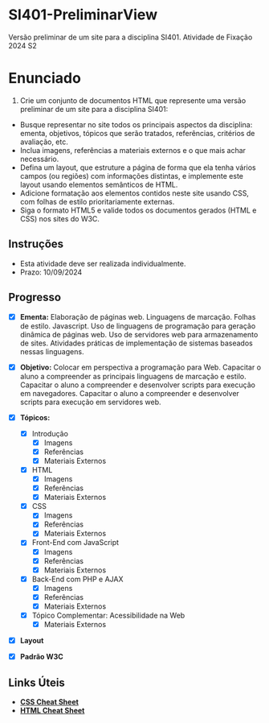 # SI401-PreliminarView
Versão preliminar de um site para a disciplina SI401. Atividade de Fixação 2024 S2

# Enunciado

1. Crie um conjunto de documentos HTML que represente uma versão preliminar de um site para a disciplina SI401:

* Busque representar no site todos os principais aspectos da disciplina: ementa, objetivos, tópicos que serão tratados, referências, critérios de avaliação, etc.
* Inclua imagens, referências a materiais externos e o que mais achar necessário.
* Defina um layout, que estruture a página de forma que ela tenha vários campos (ou regiões) com informações distintas, e implemente este layout usando elementos semânticos de HTML.
* Adicione formatação aos elementos contidos neste site usando CSS, com folhas de estilo prioritariamente externas.
* Siga o formato HTML5 e valide todos os documentos gerados (HTML e CSS) nos sites do W3C.

## Instruções

* Esta atividade deve ser realizada individualmente.
* Prazo: 10/09/2024

## Progresso

- [x] **Ementa:** Elaboração de páginas web. Linguagens de marcação. Folhas de estilo. Javascript. Uso de linguagens de programação para geração dinâmica de páginas web. Uso de servidores web para armazenamento de sites. Atividades práticas de implementação de sistemas baseados nessas linguagens.

- [x] **Objetivo:** Colocar em perspectiva a programação para Web. Capacitar o aluno a compreender as principais linguagens de marcação e estilo. Capacitar o aluno a compreender e desenvolver scripts para execução em navegadores. Capacitar o aluno a compreender e desenvolver scripts para execução em servidores web.

- [x] **Tópicos:**
  - [x]	Introdução
    - [x]	Imagens
	- [x]	Referências
	- [x]	Materiais Externos
  - [x]	HTML
    - [x]	Imagens
	- [x]	Referências
	- [x]	Materiais Externos
  - [x]	CSS
    - [x]	Imagens
	- [x]	Referências
	- [x]	Materiais Externos
  - [x]	Front-End com JavaScript
    - [x]	Imagens
	- [x]	Referências
	- [x]	Materiais Externos
  - [x]	Back-End com PHP e AJAX
    - [x]	Imagens
	- [x]	Referências
	- [x]	Materiais Externos
  - [x]	Tópico Complementar: Acessibilidade na Web
	- [x]	Materiais Externos

- [x] **Layout**

- [x] **Padrão W3C**

## Links Úteis

- [**CSS Cheat Sheet**](https://htmlcheatsheet.com/css/)
- [**HTML Cheat Sheet**](https://htmlcheatsheet.com/)
